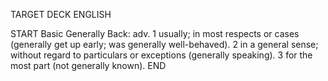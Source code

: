 TARGET DECK
ENGLISH

START
Basic
Generally
Back: adv. 1 usually; in most respects or cases (generally get up early; was generally well-behaved). 2 in a general sense; without regard to particulars or exceptions (generally speaking). 3 for the most part (not generally known).
END
